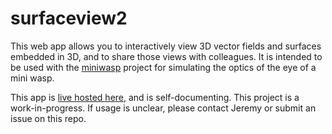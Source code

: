 # surfaceview2

This web app allows you to interactively view 3D vector fields and surfaces embedded in 3D, and to share those views with colleagues. It is intended to be used with the [miniwasp](https://github.com/mrachh/miniwasp) project for simulating the optics of the eye of a mini wasp.

This app is [live hosted here](https://surfaceview2.vercel.app/), and is self-documenting. This project is a work-in-progress. If usage is unclear, please contact Jeremy or submit an issue on this repo.

[//]: # "jinjaroot synctool exclude"